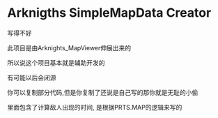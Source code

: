 # Arknigths SimpleMapData Creator
写得不好

此项目是由Arknights_MapViewer伸展出来的

所以说这个项目基本就是辅助开发的

有可能以后会闭源

你可以复制部分代码,但是你复制了还说是自己写的那你就是无耻的小偷

里面包含了计算敌人出现的时间, 是根据PRTS.MAP的逻辑来写的
